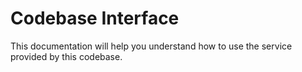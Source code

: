 # Codebase Interface

This documentation will help you understand how to use the service provided by this codebase.
